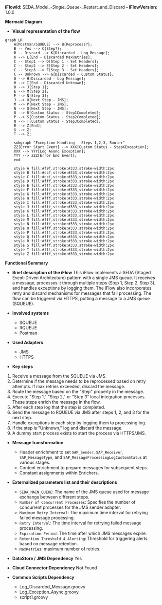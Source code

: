 **iFlowId:** SEDA_Model_-_Single_Queue_-_Restart_and_Discard **- iFlowVersion:** 1.0.0

**Mermaid Diagram**
- **Visual representation of the flow**
```mermaid
graph LR
    A[Postman/SQUEUE] --> B{Reprocess?};
    B -- Yes --> C{Step?};
    B -- Discard --> K[Discarded - Log Message];
    K --> L[End - Discarded MaxRetries];
    C -- Step1 --> D[Step 1 - Set Headers];
    C -- Step2 --> E[Step 2 - Set Headers];
    C -- Step3 --> F[Step 3 - Set Headers];
    C -- Unknown --> G[Discarded - Custom Status];
    G --> H[Discarded - Log Message];
    H --> I[End - Discarded Unknown];
    D --> J[Step 1];
    E --> M[Step 2];
    F --> N[Step 3];
    J --> O[Next Step - JMS];
    M --> P[Next Step - JMS];
    N --> Q[Next Step - JMS];
    O --> R[Custom Status - Step1Completed];
    P --> S[Custom Status - Step2Completed];
    Q --> T[Custom Status - Step3Completed];
    R --> Z[End];
    S --> Z;
    T --> Z;
    
    subgraph "Exception Handling - Steps 1,2,3, Router"
    ZZ[Error Start Event] --> XXX[Custom Status - StepXException];
    XXX --> YYY[Log Async Exception];
    YYY --> ZZZ[Error End Event];
    end
    
    style A fill:#f9f,stroke:#333,stroke-width:2px
    style B fill:#ccf,stroke:#333,stroke-width:2px
    style C fill:#ccf,stroke:#333,stroke-width:2px
    style D fill:#fff,stroke:#333,stroke-width:2px
    style E fill:#fff,stroke:#333,stroke-width:2px
    style F fill:#fff,stroke:#333,stroke-width:2px
    style G fill:#fff,stroke:#333,stroke-width:2px
    style H fill:#fff,stroke:#333,stroke-width:2px
    style I fill:#fff,stroke:#333,stroke-width:2px
    style J fill:#fff,stroke:#333,stroke-width:2px
    style K fill:#fff,stroke:#333,stroke-width:2px
    style L fill:#fff,stroke:#333,stroke-width:2px
    style M fill:#fff,stroke:#333,stroke-width:2px
    style N fill:#fff,stroke:#333,stroke-width:2px
    style O fill:#fff,stroke:#333,stroke-width:2px
    style P fill:#fff,stroke:#333,stroke-width:2px
    style Q fill:#fff,stroke:#333,stroke-width:2px
    style R fill:#fff,stroke:#333,stroke-width:2px
    style S fill:#fff,stroke:#333,stroke-width:2px
    style T fill:#fff,stroke:#333,stroke-width:2px
    style Z fill:#fff,stroke:#333,stroke-width:2px
```
**Functional Summary**
- **Brief description of the iFlow**
This iFlow implements a SEDA (Staged Event-Driven Architecture) pattern with a single JMS queue. It receives a message, processes it through multiple steps (Step 1, Step 2, Step 3), and handles exceptions by logging them. The iFlow also incorporates retry and discard mechanisms for messages that fail processing. The flow can be triggered via HTTPS, putting a message to a JMS queue (SQUEUE).

- **Involved systems**
    - SQUEUE
    - RQUEUE
    - Postman

- **Used Adapters**
    - JMS
    - HTTPS

- **Key steps**
 1. Receive a message from the SQUEUE via JMS.
 2. Determine if the message needs to be reprocessed based on retry attempts. If max retries exceeded, discard the message.
 3. Route the message based on the "Step" property in the message.
 4. Execute "Step 1," "Step 2," or "Step 3" local integration processes. These steps enrich the message in the flow.
 5. After each step log that the step is completed.
 6. Send the message to RQUEUE via JMS after steps 1, 2, and 3 for the next step.
 7. Handle exceptions in each step by logging them to processing log.
 8. If the step is "Unknown," log and discard the message.
 9. A dummy start process exists to start the process via HTTPS/JMS.

- **Message transformation**
    - Header enrichment to set `SAP_Sender`, `SAP_Receiver`, `SAP_MessageType`, and `SAP_MessageProcessingLogCustomStatus` at various stages.
    - Content enrichment to prepare messages for subsequent steps.
    - Constant assignments within Enrichers.

- **Externalized parameters list and their descriptions**
    - `SEDA_MAIN_QUEUE`: The name of the JMS queue used for message exchange between different steps.
    - `Number of Concurrent Processes`: Specifies the number of concurrent processes for the JMS sender adapter.
    - `Maximum Retry Interval`: The maximum time interval for retrying failed message processing.
    - `Retry Interval`: The time interval for retrying failed message processing.
    - `Expiration Period`: The time after which JMS messages expire.
    - `Retention Threshold 4 Alerting`: Threshold for triggering alerts based on message retention.
    - `MaxRetries`: maximum number of retries.

- **DataStore / JMS Dependency**
Yes

- **Cloud Connector Dependency**
Not Found

- **Common Scripts Dependency**
    - Log_Discarded_Message.groovy
    - Log_Exception_Async.groovy
    - script1.groovy
